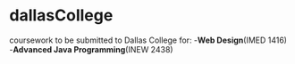 # dallasCollege
coursework to be submitted to Dallas College for:
-**Web Design**(IMED 1416)
-**Advanced Java Programming**(INEW 2438)
